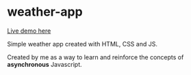 # weather-app

[Live demo here](https://socryy.github.io/weather-app/)

Simple weather app created with HTML, CSS and JS.

Created by me as a way to learn and reinforce the concepts of **asynchronous** Javascript.
